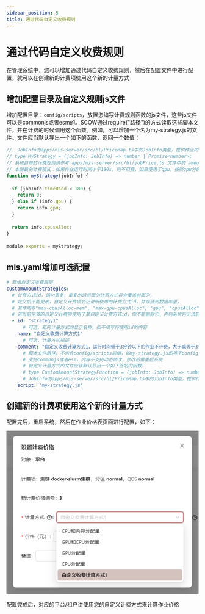 ```yaml
---
sidebar_position: 5
title: 通过代码自定义收费规则
---
```


# 通过代码自定义收费规则

在管理系统中，您可以增加通过代码自定义收费规则，然后在配置文件中进行配置，就可以在创建新的计费项使用这个新的计量方式

## 增加配置目录及自定义规则js文件
增加配置目录：`config/scripts`，放置您编写计费规则函数的js文件，这些js文件可以是commonjs或者esm的。SCOW通过require("路径")的方式读取这些脚本文件，并在计费的时候调用这个函数。例如，可以增加一个名为my-strategy.js的文件。文件应当默认导出一个如下的函数，返回一个数值：

```js title="config/scripts/my-strategy.js"
//  JobInfo为apps/mis-server/src/bl/PriceMap.ts中的JobInfo类型，提供作业的用量信息
// type MyStrategy = (jobInfo: JobInfo) => number | Promise<number>;
// 系统自带的计费规则请参考 apps/mis-server/src/bl/jobPrice.ts 文件中的 amountStrategyFuncs
// 本函数的计费模式：如果作业运行时间小于180s，则不扣费，如果使用了gpu，按照gpu分配量计费，其余的按照cpu分配量计费
function myStrategy(jobInfo) {

  if (jobInfo.timeUsed < 180) {
    return 0;
  } else if (info.gpu) {
    return info.gpu;
  }

  return info.cpusAlloc;
}

module.exports = myStrategy;
```

## mis.yaml增加可选配置

```yaml title="config/mis.yaml"
# 新增自定义收费规则
customAmountStrategies:
  # 计费方式id，请勿重复，重复的话后面的计费方式将会覆盖前面的，
  # 定义后不能更改，自定义计费项会记录所使用的计费方式id，并存储到数据库里，
  # 其作用与"max-cpusAlloc-mem", "max-gpu-cpusAlloc", "gpu", "cpusAlloc"等同，
  # 若当前生效的自定义计费项使用了某自定义计费方式id，你不能删除它，否则系统将无法启动，如要删除，请先使该计费项失效
  - id: "strategy1"
      # 可选，新的计量方式的显示名称，如不填写将使用id的内容
    name: "自定义收费计算方式1"
      # 可选，计量方式描述
    comment: "自定义收费计算方式1，运行时间低于3分钟以下的作业不计费，大于或等于3分钟的按照gpu或cpu用量计算"
      # 脚本文件路径，不包含config/scripts前缀，如my-strategy.js即等于config/scripts/my-strategy.js
      # 支持commonjs或者esm，内容不支持动态修改，修改后需重启系统
      # 自定义计量方式的文件应该默认导出一个如下签名的函数:
      # type CustomAmountStrategyFunction = (jobInfo: JobInfo) => number | Promise<number>;
      # JobInfo为apps/mis-server/src/bl/PriceMap.ts中的JobInfo类型，提供作业的用量信息
    script: "my-strategy.js"
```

## 创建新的计费项使用这个新的计量方式
配置完后，重启系统，然后在作业价格表页面进行配置，如下：

![创建新的计费项使用这个新的计量方式示例](images/mis-custom-strategy.png)

配置完成后，对应的平台/租户讲使用您的自定义计费方式来计算作业价格